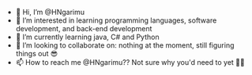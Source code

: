 - 👋 Hi, I’m @HNgarimu
- 👀 I’m interested in learning programming languages, software development, and back-end development
- 🌱 I’m currently learning java, C# and Python 
- 💞️ I’m looking to collaborate on: nothing at the moment, still figuring things out 😎
- 📫 How to reach me @HNgarimu?? Not sure why you'd need to yet 🤷‍♀️

<!---
Hngarimu/Hngarimu is a ✨ special ✨ repository because its `README.md` (this file) appears on your GitHub profile.
You can click the Preview link to take a look at your changes.
--->
